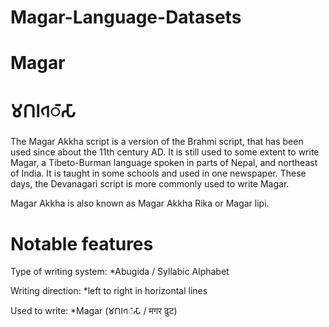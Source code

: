 # Magar-Language-Datasets

# Magar

# 𑀫𑫡𑫥𑂞𑀸𑀲𑀸 

The Magar Akkha script is a version of the Brahmi script, that has been used since about the 11th century AD. It is still used to some extent to write Magar, a Tibeto-Burman language spoken in parts of Nepal, and northeast of India. It is taught in some schools and used in one newspaper. These days, the Devanagari script is more commonly used to write Magar.  

Magar Akkha is also known as Magar Akkha Rika or Magar lipi.  
# Notable features 
Type of writing system: *Abugida / Syllabic Alphabet 

Writing direction: *left to right in horizontal lines 

Used to write: *Magar (𑀫𑫡𑫥𑂞𑀸𑀲𑀸 / मगर ढुट‎)

